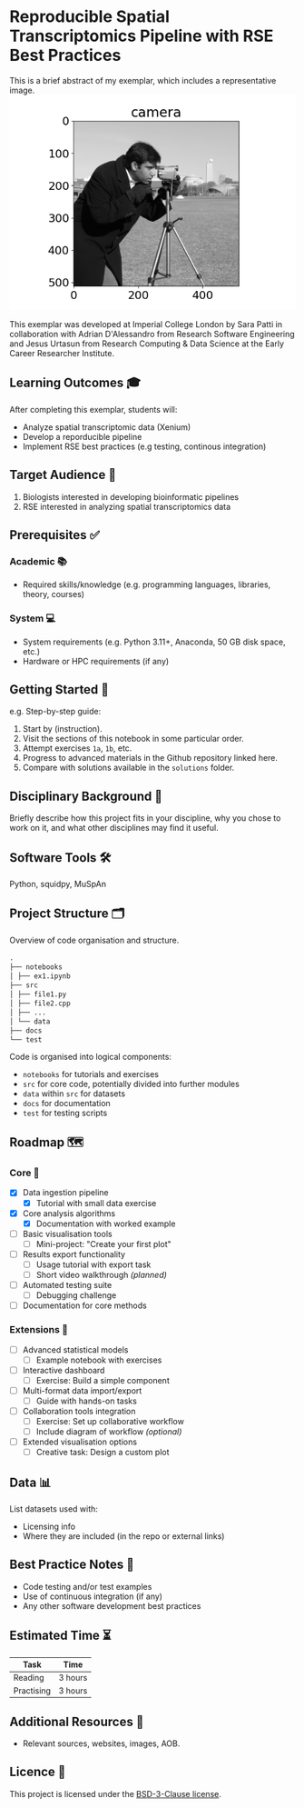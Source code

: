<!--
This README template is designed with dual purpose.

It should help you think about and plan various aspects of your
exemplar. In this regard, the document need not be completed in
a single pass. Some sections will be relatively straightforward
to complete, others may evolve over time.

Once complete, this README will serve as the landing page for
your exemplar, providing learners with an outline of what they
can expect should they engage with the work.

Recall that you are developing a software project and learning
resource at the same time. It is important to keep this in mind
throughout the development and plan accordingly.
-->


<!-- Your exemplar title. Make it sound catchy! -->
# Reproducible Spatial Transcriptomics Pipeline with RSE Best Practices

<!-- A brief description of your exemplar, which may include an image -->
This is a brief abstract of my exemplar, which includes a representative image.
![Scikit Camera Image](docs/assets/readme-img.png)

<!-- Author information -->
This exemplar was developed at Imperial College London by Sara Patti in
collaboration with Adrian D'Alessandro from Research Software Engineering and
Jesus Urtasun from Research Computing & Data Science at the Early Career
Researcher Institute.


<!-- Learning Outcomes. 
Aim for 3 - 4 points that illustrate what knowledge and
skills will be gained by studying your ReCoDE exemplar. -->
## Learning Outcomes 🎓

After completing this exemplar, students will:

- Analyze spatial transcriptomic data (Xenium)
- Develop a reporducible pipeline
- Implement RSE best practices (e.g testing, continous integration)


<!-- Audience. Think broadly as to who will benefit. -->
## Target Audience 🎯

1) Biologists interested in developing bioinformatic pipelines
2) RSE interested in analyzing spatial transcriptomics data

<!-- Requirements.
What skills and knowledge will students need before starting?
- Python
- NextFlow (?)

Is it a prerequisite skill or learning outcome?
e.g. If your project uses a niche library, you could either set it as a
requirement or make it a learning outcome above. If a learning outcome,
you must include a relevant section that helps with learning this library.
-->
## Prerequisites ✅

### Academic 📚

- Required skills/knowledge (e.g. programming languages, libraries, theory, courses)

### System 💻

- System requirements (e.g. Python 3.11+, Anaconda, 50 GB disk space, etc.)
- Hardware or HPC requirements (if any)


<!-- Quick Start Guide. Tell learners how to engage with the exemplar. -->
## Getting Started 🚀

e.g. Step-by-step guide:

1. Start by (instruction).
2. Visit the sections of this notebook in some particular order.
3. Attempt exercises `1a`, `1b`, etc.
4. Progress to advanced materials in the Github repository linked here.
5. Compare with solutions available in the `solutions` folder.


<!-- Background. Tell learners about why this exemplar is useful. -->
## Disciplinary Background 🔬
     
Briefly describe how this project fits in your discipline, why you chose
to work on it, and what other disciplines may find it useful.


<!-- Software. What languages, libraries, software you use. -->
## Software Tools 🛠️

Python, squidpy, MuSpAn


<!-- Repository structure. Explain how your code is structured. -->
## Project Structure 🗂️

Overview of code organisation and structure.

```
.
├── notebooks
│ ├── ex1.ipynb
├── src
│ ├── file1.py
│ ├── file2.cpp
│ ├── ...
│ └── data
├── docs
└── test
```

Code is organised into logical components:

- `notebooks` for tutorials and exercises
- `src` for core code, potentially divided into further modules
- `data` within `src` for datasets
- `docs` for documentation
- `test` for testing scripts


<!-- Roadmap.
Identify the project core (a minimal working example). This
is what you should develop first, ideally by week 6. Defining
a core helps ensure that, despite a tight timeline, we will end
up with a complete project.

Identify project extensions. These are additional features that
you will implement after the core of the project is finished; you
could also propose extensions as open-ended exercises for the ReCoDE
audience.

Outline the process of creating the exemplar as a project roadmap
with individual steps. This will help you with defining the scope of 
the project. When you think about this, imagine that you are explaining
it to a new PhD student. Assume that this student is from a related (but
not necessarily same) discipline. They can code but have never undertaken
a larger project. The steps should follow logical development of the
project and good practice. Each will be relatively independent and contain
its own learning annotation and links to other learning materials if
appropriate. The learning annotation is going to form a significant portion
of your efforts.

Learning annotations will evolve as we go along but planning now will be useful
in defining your exemplar steps. Remember that active learning is generally more
valuable than just reading information, so small exercises that build on previous
steps can really help your students to understand the software development process.
You can include videos, text, charts, images, flowcharts, storyboards, or anything
creative that you may think of.

Completed tasks are marked with an x between the square brackets.
-->
## Roadmap 🗺️

### Core 🧩

- [x] Data ingestion pipeline
    * [x] Tutorial with small data exercise
- [x] Core analysis algorithms
    * [x] Documentation with worked example
- [ ] Basic visualisation tools
    * [ ] Mini-project: "Create your first plot"
- [ ] Results export functionality
    * [ ] Usage tutorial with export task
    * [ ] Short video walkthrough *(planned)*
- [ ] Automated testing suite
    * [ ] Debugging challenge
- [ ] Documentation for core methods

### Extensions 🔌

- [ ] Advanced statistical models
    * [ ] Example notebook with exercises
- [ ] Interactive dashboard
    * [ ] Exercise: Build a simple component
- [ ] Multi-format data import/export
    * [ ] Guide with hands-on tasks
- [ ] Collaboration tools integration
    * [ ] Exercise: Set up collaborative workflow
    * [ ] Include diagram of workflow *(optional)*
- [ ] Extended visualisation options
    * [ ] Creative task: Design a custom plot

<!-- Data availability (remove this section if no data used) -->
## Data 📊

List datasets used with:

- Licensing info
- Where they are included (in the repo or external links)


<!-- Best practice notes. -->
## Best Practice Notes 📝

- Code testing and/or test examples
- Use of continuous integration (if any)
- Any other software development best practices

<!-- Estimate the time it will take for a learner to progress through the exemplar. -->
## Estimated Time ⏳

| Task       | Time    |
| ---------- | ------- |
| Reading    | 3 hours |
| Practising | 3 hours |


<!-- Any references, or other resources. -->
## Additional Resources 🔗

- Relevant sources, websites, images, AOB.

<!-- LICENCE.
Imperial prefers BSD-3. Please update the LICENSE.md file with the current year.
-->
## Licence 📄

This project is licensed under the [BSD-3-Clause license](LICENSE.md).

